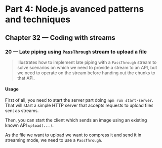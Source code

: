 # Part 4: Node.js avanced patterns and techniques
## Chapter 32 &mdash; Coding with streams
### 20 &mdash; Late piping using `PassThrough` stream to upload a file
> Illustrates how to implement late piping with a `PassThrough` stream to solve scenarios on which we need to provide a stream to an API, but we need to operate on the stream before handing out the chunks to that API.

#### Usage
First of all, you need to start the server part doing `npm run start-server`. That will start a simple HTTP server that accepts requests to upload files sent as streams.

Then, you can start the client which sends an image using an existing known API `upload(...)`.

As the file we want to upload we want to compress it and send it in streaming mode, we need to use a `PassThrough`.
